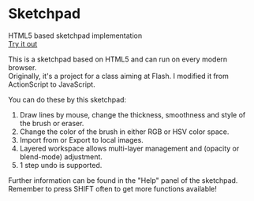 # Sketchpad
HTML5 based sketchpad implementation<br/>
<a href="https://iraka-c.github.io/Sketchpad/index.html">Try it out</a>

This is a sketchpad based on HTML5 and can run on every modern browser.<br/>
Originally, it's a project for a class aiming at Flash. I modified it from ActionScript to JavaScript.

You can do these by this sketchpad:<br/>
1. Draw lines by mouse, change the thickness, smoothness and style of the brush or eraser.<br/>
2. Change the color of the brush in either RGB or HSV color space.<br/>
3. Import from or Export to local images.<br/>
4. Layered workspace allows multi-layer management and (opacity or blend-mode) adjustment.<br/>
5. 1 step undo is supported.<br/>

Further information can be found in the "Help" panel of the sketchpad. Remember to press SHIFT often to get more functions available!
